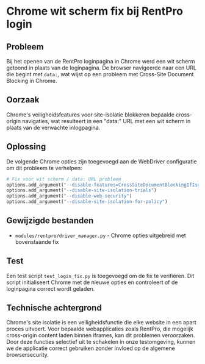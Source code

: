 # Chrome wit scherm fix bij RentPro login

## Probleem
Bij het openen van de RentPro loginpagina in Chrome werd een wit scherm getoond in plaats van de loginpagina. De browser navigeerde naar een URL die begint met `data:`, wat wijst op een probleem met Cross-Site Document Blocking in Chrome.

## Oorzaak
Chrome's veiligheidsfeatures voor site-isolatie blokkeren bepaalde cross-origin navigaties, wat resulteert in een "data:" URL met een wit scherm in plaats van de verwachte inlogpagina.

## Oplossing
De volgende Chrome opties zijn toegevoegd aan de WebDriver configuratie om dit probleem te verhelpen:

```python
# Fix voor wit scherm / data: URL probleem
options.add_argument("--disable-features=CrossSiteDocumentBlockingIfIsolating,CrossSiteDocumentBlockingAlways")
options.add_argument("--disable-site-isolation-trials")
options.add_argument("--disable-web-security")
options.add_argument("--disable-site-isolation-for-policy")
```

## Gewijzigde bestanden
- `modules/rentpro/driver_manager.py` - Chrome opties uitgebreid met bovenstaande fix

## Test
Een test script `test_login_fix.py` is toegevoegd om de fix te verifiëren. Dit script initialiseert Chrome met de nieuwe opties en controleert of de loginpagina correct wordt geladen.

## Technische achtergrond
Chrome's site isolatie is een veiligheidsfunctie die elke website in een apart proces uitvoert. Voor bepaalde webapplicaties zoals RentPro, die mogelijk cross-origin content laden binnen iframes, kan dit problemen veroorzaken. Door deze functies selectief uit te schakelen in onze testomgeving, kunnen we de applicatie correct gebruiken zonder invloed op de algemene browsersecurity.
